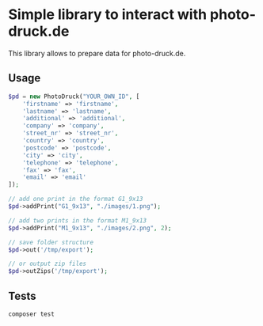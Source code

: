 # Simple library to interact with photo-druck.de

This library allows to prepare data for photo-druck.de.


## Usage

```php
$pd = new PhotoDruck("YOUR_OWN_ID", [
    'firstname' => 'firstname',
    'lastname' => 'lastname',
    'additional' => 'additional',
    'company' => 'company',
    'street_nr' => 'street_nr',
    'country' => 'country',
    'postcode' => 'postcode',
    'city' => 'city',
    'telephone' => 'telephone',
    'fax' => 'fax',
    'email' => 'email'
]);

// add one print in the format G1_9x13
$pd->addPrint("G1_9x13", "./images/1.png");

// add two prints in the format M1_9x13
$pd->addPrint("M1_9x13", "./images/2.png", 2);

// save folder structure
$pd->out('/tmp/export');

// or output zip files
$pd->outZips('/tmp/export');
```

## Tests

`composer test`